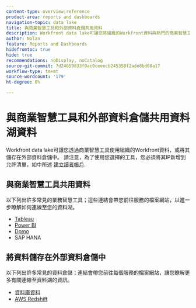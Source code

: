 ```yaml
---
content-type: overview;reference
product-area: reports and dashboards
navigation-topic: data lake
title: 與商業智慧工具和外部資料倉儲共用資料
description: Workfront data lake可讓您將組織的Workfront資料與熱門的商業智慧工具搭配使用，或將其儲存在外部資料倉儲中。
author: Nolan
feature: Reports and Dashboards
hidefromtoc: true
hide: true
recommendations: noDisplay, noCatalog
source-git-commit: 7d24659833f0ac0ceeecb245358f2ade8bd08a17
workflow-type: tm+mt
source-wordcount: '179'
ht-degree: 0%

---
```


# 與商業智慧工具和外部資料倉儲共用資料湖資料

Workfront data lake可讓您透過商業智慧工具使用組織的Workfront資料，或將其儲存在外部資料倉儲中。 請注意，為了使用您選擇的工具，您必須將其IP新增到允許清單，如中所述 [建立讀者帳戶](/help/quicksilver/reports-and-dashboards/data-lake/create-a-reader-account.md).

## 與商業智慧工具共用資料

以下列出許多常見的業務智慧工具；這些連結會帶您前往服務的檔案網站，以進一步瞭解如何連線至您的資料湖。

* [Tableau](https://help.tableau.com/current/pro/desktop/en-us/basicconnectoverview.htm)
* [Power BI](https://learn.microsoft.com/power-bi/connect-data/desktop-connect-to-data)
* [Domo](https://www.domo.com/appstore/connector/snowflake-connector/overview)
* SAP HANA

## 將資料儲存在外部資料倉儲中

以下列出許多常見的資料倉儲；連結會帶您前往每個服務的檔案網站，讓您瞭解更多有關連線至資料湖的資訊。

* [資料庫資料](https://docs.databricks.com/en/connect/index.html)
* [AWS Redshift](https://docs.aws.amazon.com/redshift/latest/gsg/federated-query.html)
